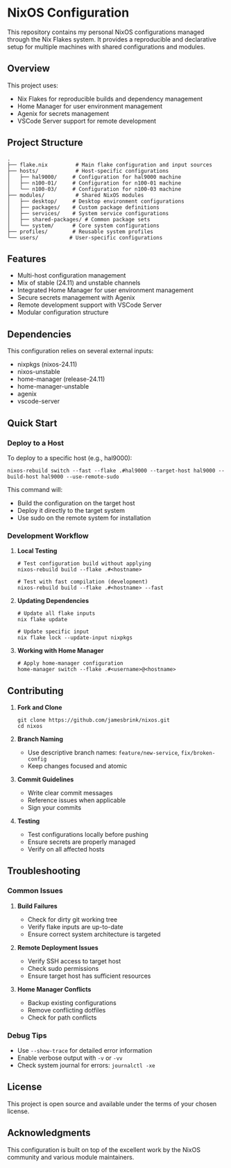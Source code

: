 # NixOS Configuration

This repository contains my personal NixOS configurations managed through the Nix Flakes system. It provides a reproducible and declarative setup for multiple machines with shared configurations and modules.

## Overview

This project uses:
- Nix Flakes for reproducible builds and dependency management
- Home Manager for user environment management
- Agenix for secrets management
- VSCode Server support for remote development

## Project Structure

```
.
├── flake.nix         # Main flake configuration and input sources
├── hosts/            # Host-specific configurations
│   ├── hal9000/     # Configuration for hal9000 machine
│   ├── n100-01/     # Configuration for n100-01 machine
│   └── n100-03/     # Configuration for n100-03 machine
├── modules/          # Shared NixOS modules
│   ├── desktop/     # Desktop environment configurations
│   ├── packages/    # Custom package definitions
│   ├── services/    # System service configurations
│   ├── shared-packages/ # Common package sets
│   └── system/      # Core system configurations
├── profiles/        # Reusable system profiles
└── users/          # User-specific configurations
```

## Features

- Multi-host configuration management
- Mix of stable (24.11) and unstable channels
- Integrated Home Manager for user environment management
- Secure secrets management with Agenix
- Remote development support with VSCode Server
- Modular configuration structure

## Dependencies

This configuration relies on several external inputs:
- nixpkgs (nixos-24.11)
- nixos-unstable
- home-manager (release-24.11)
- home-manager-unstable
- agenix
- vscode-server

## Quick Start

### Deploy to a Host

To deploy to a specific host (e.g., hal9000):

```shell
nixos-rebuild switch --fast --flake .#hal9000 --target-host hal9000 --build-host hal9000 --use-remote-sudo
```

This command will:
- Build the configuration on the target host
- Deploy it directly to the target system
- Use sudo on the remote system for installation

### Development Workflow

1. **Local Testing**
   ```shell
   # Test configuration build without applying
   nixos-rebuild build --flake .#<hostname>
   
   # Test with fast compilation (development)
   nixos-rebuild build --flake .#<hostname> --fast
   ```

2. **Updating Dependencies**
   ```shell
   # Update all flake inputs
   nix flake update
   
   # Update specific input
   nix flake lock --update-input nixpkgs
   ```

3. **Working with Home Manager**
   ```shell
   # Apply home-manager configuration
   home-manager switch --flake .#<username>@<hostname>
   ```

## Contributing

1. **Fork and Clone**
   ```shell
   git clone https://github.com/jamesbrink/nixos.git
   cd nixos
   ```

2. **Branch Naming**
   - Use descriptive branch names: `feature/new-service`, `fix/broken-config`
   - Keep changes focused and atomic

3. **Commit Guidelines**
   - Write clear commit messages
   - Reference issues when applicable
   - Sign your commits

4. **Testing**
   - Test configurations locally before pushing
   - Ensure secrets are properly managed
   - Verify on all affected hosts

## Troubleshooting

### Common Issues

1. **Build Failures**
   - Check for dirty git working tree
   - Verify flake inputs are up-to-date
   - Ensure correct system architecture is targeted

2. **Remote Deployment Issues**
   - Verify SSH access to target host
   - Check sudo permissions
   - Ensure target host has sufficient resources

3. **Home Manager Conflicts**
   - Backup existing configurations
   - Remove conflicting dotfiles
   - Check for path conflicts

### Debug Tips

- Use `--show-trace` for detailed error information
- Enable verbose output with `-v` or `-vv`
- Check system journal for errors: `journalctl -xe`

## License

This project is open source and available under the terms of your chosen license.

## Acknowledgments

This configuration is built on top of the excellent work by the NixOS community and various module maintainers.
